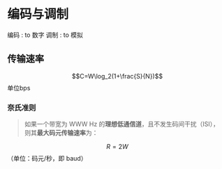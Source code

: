 # 编码与调制

编码  : to 数字
调制  : to 模拟 

## 传输速率
$$C=W\log_2(1+\frac{S}{N})$$
单位bps
### 奈氏准则
> 如果一个带宽为 WWW Hz 的**理想低通信道**，且不发生码间干扰（ISI），  
> 则其**最大码元传输速率**为：

$$R=2W$$（单位：码元/秒，即 baud）